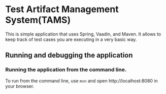 # Test Artifact Management System(TAMS)

This is simple application that uses Spring, Vaadin, and Maven. It allows to keep track of test cases you are executing in a very basic way.

## Running and debugging the application

### Running the application from the command line.
To run from the command line, use `mvn` and open http://localhost:8080 in your browser.

